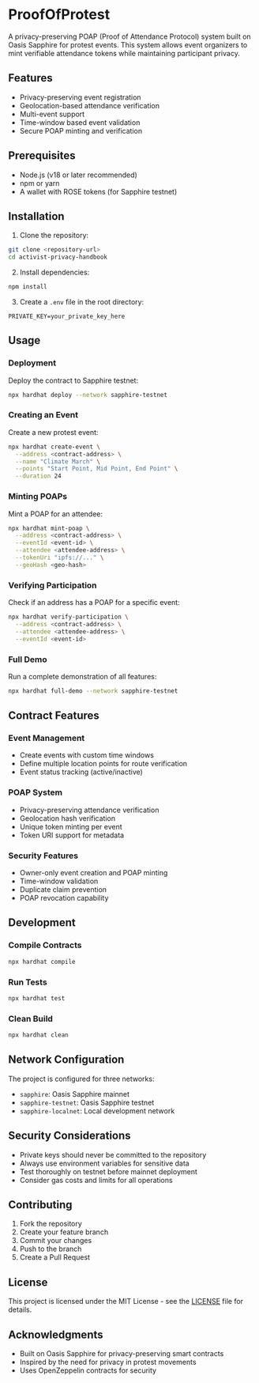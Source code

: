 # ProofOfProtest

A privacy-preserving POAP (Proof of Attendance Protocol) system built on Oasis Sapphire for protest events. This system allows event organizers to mint verifiable attendance tokens while maintaining participant privacy.

## Features

- Privacy-preserving event registration
- Geolocation-based attendance verification
- Multi-event support
- Time-window based event validation
- Secure POAP minting and verification

## Prerequisites

- Node.js (v18 or later recommended)
- npm or yarn
- A wallet with ROSE tokens (for Sapphire testnet)

## Installation

1. Clone the repository:
```bash
git clone <repository-url>
cd activist-privacy-handbook
```

2. Install dependencies:
```bash
npm install
```

3. Create a `.env` file in the root directory:
```
PRIVATE_KEY=your_private_key_here
```

## Usage

### Deployment

Deploy the contract to Sapphire testnet:
```bash
npx hardhat deploy --network sapphire-testnet
```

### Creating an Event

Create a new protest event:
```bash
npx hardhat create-event \
  --address <contract-address> \
  --name "Climate March" \
  --points "Start Point, Mid Point, End Point" \
  --duration 24
```

### Minting POAPs

Mint a POAP for an attendee:
```bash
npx hardhat mint-poap \
  --address <contract-address> \
  --eventId <event-id> \
  --attendee <attendee-address> \
  --tokenUri "ipfs://..." \
  --geoHash <geo-hash>
```

### Verifying Participation

Check if an address has a POAP for a specific event:
```bash
npx hardhat verify-participation \
  --address <contract-address> \
  --attendee <attendee-address> \
  --eventId <event-id>
```

### Full Demo

Run a complete demonstration of all features:
```bash
npx hardhat full-demo --network sapphire-testnet
```

## Contract Features

### Event Management
- Create events with custom time windows
- Define multiple location points for route verification
- Event status tracking (active/inactive)

### POAP System
- Privacy-preserving attendance verification
- Geolocation hash verification
- Unique token minting per event
- Token URI support for metadata

### Security Features
- Owner-only event creation and POAP minting
- Time-window validation
- Duplicate claim prevention
- POAP revocation capability

## Development

### Compile Contracts
```bash
npx hardhat compile
```

### Run Tests
```bash
npx hardhat test
```

### Clean Build
```bash
npx hardhat clean
```

## Network Configuration

The project is configured for three networks:
- `sapphire`: Oasis Sapphire mainnet
- `sapphire-testnet`: Oasis Sapphire testnet
- `sapphire-localnet`: Local development network

## Security Considerations

- Private keys should never be committed to the repository
- Always use environment variables for sensitive data
- Test thoroughly on testnet before mainnet deployment
- Consider gas costs and limits for all operations

## Contributing

1. Fork the repository
2. Create your feature branch
3. Commit your changes
4. Push to the branch
5. Create a Pull Request

## License

This project is licensed under the MIT License - see the [LICENSE](LICENSE) file for details.

## Acknowledgments

- Built on Oasis Sapphire for privacy-preserving smart contracts
- Inspired by the need for privacy in protest movements
- Uses OpenZeppelin contracts for security
